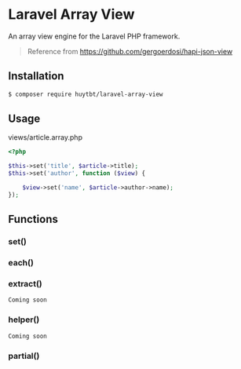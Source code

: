 # Laravel Array View

An array view engine for the Laravel PHP framework.

> Reference from https://github.com/gergoerdosi/hapi-json-view

## Installation

```sh
$ composer require huytbt/laravel-array-view
```

## Usage

views/article.array.php
```php
<?php

$this->set('title', $article->title);
$this->set('author', function ($view) {

    $view->set('name', $article->author->name);
});
```

## Functions

### set()

### each()

### extract()
`Coming soon`

### helper()
`Coming soon`

### partial()
